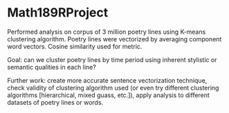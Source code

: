 # Math189RProject

Performed analysis on corpus of 3 million poetry lines using K-means clustering algorithm. 
Poetry lines were vectorized by averaging component word vectors. 
Cosine similarity used for metric.

Goal: can we cluster poetry lines by time period using inherent stylistic or semantic qualities in each line?

Further work: create more accurate sentence vectorization technique,  check validity of clustering algorithm used (or even try different clustering algorithms [hierarchical, mixed guass, etc.]), apply analysis to different datasets of poetry lines or words. 
